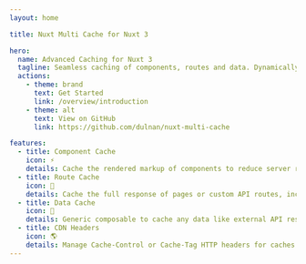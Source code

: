 ```yaml
---
layout: home

title: Nuxt Multi Cache for Nuxt 3

hero:
  name: Advanced Caching for Nuxt 3
  tagline: Seamless caching of components, routes and data. Dynamically define CDN cache control headers. Provides cache management API for purging items by key or using cache tags.
  actions:
    - theme: brand
      text: Get Started
      link: /overview/introduction
    - theme: alt
      text: View on GitHub
      link: https://github.com/dulnan/nuxt-multi-cache

features:
  - title: Component Cache
    icon: ⚡
    details: Cache the rendered markup of components to reduce server render time of pages significantly.
  - title: Route Cache
    icon: 📑
    details: Cache the full response of pages or custom API routes, including headers.
  - title: Data Cache
    icon: 💾
    details: Generic composable to cache any data like external API responses or performance heavy calculations.
  - title: CDN Headers
    icon: 🌎
    details: Manage Cache-Control or Cache-Tag HTTP headers for caches like Cloudflare, Fastly or Varnish.
---
```

